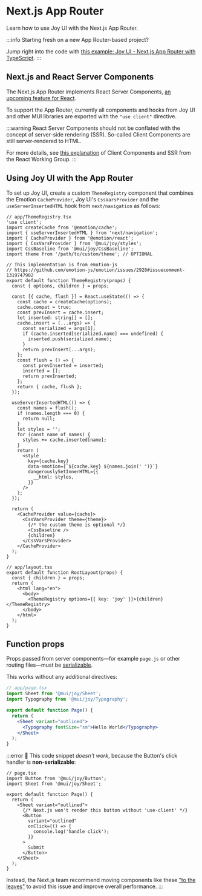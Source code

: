 # Next.js App Router

<p class="description">Learn how to use Joy UI with the Next.js App Router.</p>

:::info
Starting fresh on a new App Router-based project?

Jump right into the code with [this example: Joy UI - Next.js App Router with TypeScript](https://github.com/mui/material-ui/tree/master/examples/joy-ui-nextjs-ts).
:::

## Next.js and React Server Components

The Next.js App Router implements React Server Components, [an upcoming feature for React](https://github.com/reactjs/rfcs/blob/main/text/0227-server-module-conventions.md).

To support the App Router, currently all components and hooks from Joy UI and other MUI libraries are exported with the `"use client"` directive.

:::warning
React Server Components should not be conflated with the concept of server-side rendering (SSR).
So-called Client Components are still server-rendered to HTML.

For more details, see [this explanation](https://github.com/reactwg/server-components/discussions/4) of Client Components and SSR from the React Working Group.
:::

## Using Joy UI with the App Router

To set up Joy UI, create a custom `ThemeRegistry` component that combines the Emotion `CacheProvider`, Joy UI's `CssVarsProvider` and the `useServerInsertedHTML` hook from `next/navigation` as follows:

```tsx
// app/ThemeRegistry.tsx
'use client';
import createCache from '@emotion/cache';
import { useServerInsertedHTML } from 'next/navigation';
import { CacheProvider } from '@emotion/react';
import { CssVarsProvider } from '@mui/joy/styles';
import CssBaseline from '@mui/joy/CssBaseline';
import theme from '/path/to/custom/theme'; // OPTIONAL

// This implementation is from emotion-js
// https://github.com/emotion-js/emotion/issues/2928#issuecomment-1319747902
export default function ThemeRegistry(props) {
  const { options, children } = props;

  const [{ cache, flush }] = React.useState(() => {
    const cache = createCache(options);
    cache.compat = true;
    const prevInsert = cache.insert;
    let inserted: string[] = [];
    cache.insert = (...args) => {
      const serialized = args[1];
      if (cache.inserted[serialized.name] === undefined) {
        inserted.push(serialized.name);
      }
      return prevInsert(...args);
    };
    const flush = () => {
      const prevInserted = inserted;
      inserted = [];
      return prevInserted;
    };
    return { cache, flush };
  });

  useServerInsertedHTML(() => {
    const names = flush();
    if (names.length === 0) {
      return null;
    }
    let styles = '';
    for (const name of names) {
      styles += cache.inserted[name];
    }
    return (
      <style
        key={cache.key}
        data-emotion={`${cache.key} ${names.join(' ')}`}
        dangerouslySetInnerHTML={{
          __html: styles,
        }}
      />
    );
  });

  return (
    <CacheProvider value={cache}>
      <CssVarsProvider theme={theme}>
        {/* the custom theme is optional */}
        <CssBaseline />
        {children}
      </CssVarsProvider>
    </CacheProvider>
  );
}

// app/layout.tsx
export default function RootLayout(props) {
  const { children } = props;
  return (
    <html lang="en">
      <body>
        <ThemeRegistry options={{ key: 'joy' }}>{children}</ThemeRegistry>
      </body>
    </html>
  );
}
```

## Function props

Props passed from server components—for example `page.js` or other routing files—must be [serializable](https://nextjs.org/docs/getting-started/react-essentials#passing-props-from-server-to-client-components-serialization).

This works without any additional directives:

```jsx
// app/page.tsx
import Sheet from '@mui/joy/Sheet';
import Typography from '@mui/joy/Typography';

export default function Page() {
  return (
    <Sheet variant="outlined">
      <Typography fontSize="sm">Hello World</Typography>
    </Sheet>
  );
}
```

:::error
🚨 This code snippet _doesn't work_, because the Button's click handler is **non-serializable**:

```tsx
// page.tsx
import Button from '@mui/joy/Button';
import Sheet from '@mui/joy/Sheet';

export default function Page() {
  return (
    <Sheet variant="outlined">
      {/* Next.js won't render this button without 'use-client' */}
      <Button
        variant="outlined"
        onClick={() => {
          console.log('handle click');
        }}
      >
        Submit
      </Button>
    </Sheet>
  );
}
```

Instead, the Next.js team recommend moving components like these ["to the leaves"](https://nextjs.org/docs/getting-started/react-essentials#moving-client-components-to-the-leaves) to avoid this issue and improve overall performance.
:::
